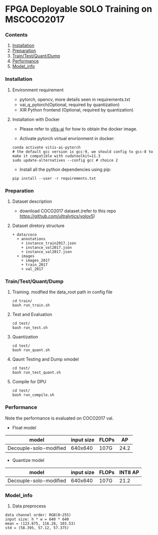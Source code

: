 # FPGA Deployable SOLO Training on MSCOCO2017
### Contents
1. [Installation](#installation)
2. [Preparation](#preparation)
3. [Train/Test/Quant/Dump](#eval/test)
4. [Performance](#performance)
5. [Model_info](#model_info)

### Installation
1. Environment requirement
    - pytorch, opencv, more details seen in requirements.txt
    - vai_q_pytorch(Optional, required by quantization)
    - XIR Python frontend (Optional, required by quantization)

2. Installation with Docker

   - Please refer to [vitis-ai](https://github.com/Xilinx/Vitis-AI/tree/master/) for how to obtain the docker image.

   - Activate pytorch virtual envrionment in docker:
   ```shell
   conda activate vitis-ai-pytorch
   # the default gcc version is gcc-9, we should config to gcc-8 to make it compatible with cudatoolkit=11.3
   sudo update-alternatives --config gcc # choice 2
   ```
   - Install all the python dependencies using pip:
   ```shell
   pip install --user -r requirements.txt
   ```

### Preparation

1. Dataset description
   - download COCO2017 dataset.(refer to this repo https://github.com/ultralytics/yolov5)

2. Dataset diretory structure
   ```
   + data/coco
     + annotations
       + instance_train2017.json
       + instance_val2017.json
       + instance_val2017.json
     + images
       + images_2017
       + train_2017
       + val_2017
   ```
### Train/Test/Quant/Dump

1. Training. modfied the data_root path in config file 
    ```shell
    cd train/
    bash run_train.sh 
    ```

2. Test and Evaluation
    ```shell
    cd test/
    bash run_test.sh 
    ```

3. Quantization
    ```shell
    cd test/
    bash run_quant.sh
    ```

4. Qaunt Testing and Dump xmodel
   ```shell
   cd test/
   bash run_test_quant.sh 
   ```    

5. Compile for DPU
   ```shell
   cd test/
   bash run_compile.sh 
   ```    

### Performance
Note the performance is evaluated on COCO2017 val.
- Float model

| model | input size | FLOPs | AP|
|-------|------------|--------------|-----------|
| Decouple-solo-modified| 640x640 | 107G| 24.2 |
- Quantize model

| model | input size | FLOPs | INT8 AP|
|-------|------------|--------------|-----------|
| Decouple-solo-modified| 640x640 | 107G | 21.2 |

### Model_info

1. Data preprocess
  ```
  data channel order: RGB(0~255)                  
  input size: h * w = 640 * 640
  mean = (123.675, 116.28, 103.53)
  std = (58.395, 57.12, 57.375)
  ```
